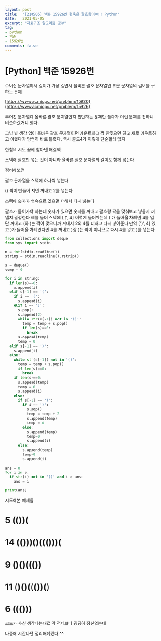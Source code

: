```yaml
---
layout: post
title:  "[210505] 백준 15926번 현욱은 괄호왕이야!! Python"
date:   2021-05-05
excerpt: "자료구조 알고리즘 공부"
tag:
- python 
- 백준
- 15926번
comments: false
---
```


# [Python] 백준 15926번

주어진 문자열에서 길이가 가장 길면서 올바른 괄호 문자열인 부분 문자열의 길이를 구하는 문제

[https://www.acmicpc.net/problem/15926](https://www.acmicpc.net/problem/15926)

주어진 문자열이 올바른 괄호 문자열인지 판단하는 문제만 풀다가 이런 문제를 접하니 비슷하겠거니 했다.

그냥 별 생각 없이 올바른 괄호 문자열이면 카운트하고 짝 안맞으면 끊고 새로 카운트하고 이랬다가 당연히 바로 틀렸다. 역시 골드4가 이렇게 단순할리 없지

한참의 시도 끝에 찾아낸 해결책

스택에 괄호만 넣는 것이 아니라 올바른 괄호 문자열의 길이도 함께 넣는다

정리해보면

괄호 문자열을 스택에 하나씩 넣는다

() 짝이 만들어 지면 꺼내고 2를 넣는다

스택에 숫자가 연속으로 있으면 더해서 다시 넣는다

괄호가 들어가야 하는데 숫자가 있으면 숫자를 꺼내고 괄호랑 짝을 맞춰보고 넣을지 꺼낼지 결정한다
예를 들어 스택에 ['(', 4] 이렇게 들어있는데 ) 가 들어올 차례면
4를 일단 꺼내고 (와 )는 짝이 맞으니까 꺼내서 2와 4를 더하고 다시 넣어준다
만약 [')', 4] 였고 )가 들어올 차례였다면 4를 꺼내고 )랑 )는 짝이 아니므로 다시 4를 넣고 )를 넣는다

```python
from collections import deque
from sys import stdin

n = int(stdin.readline())
string = stdin.readline().rstrip()

s = deque()
temp = 0

for i in string:
  if len(s)==0:
    s.append(i)
  elif s[-1] == '(':
    if i == '(':
      s.append(i)
    elif i == ')':
      s.pop()
      s.append(2)
      while str(s[-1]) not in '()':
        temp = temp + s.pop()
        if len(s)==0:
          break
      s.append(temp)
      temp = 0
  elif s[-1] == ')':
    s.append(i)
  else:
    while str(s[-1]) not in '()':
      temp = temp + s.pop()
      if len(s)==0:
        break
    if len(s)==0:
      s.append(temp)
      temp = 0
      s.append(i)
    else:
      if s[-1] == '(':
        if i == ')':
          s.pop()
          temp = temp + 2
          s.append(temp)
          temp = 0
        else:
          s.append(temp)
          temp=0
          s.append(i)
      else:
        s.append(temp)
        temp=0
        s.append(i)
    
ans = 0
for i in s:
  if str(i) not in '()' and i > ans:
    ans = i

print(ans)
```

시도해본 예제들

# 5 (())(
# 14 (()))()((()))(
# 9 ()()((())
# 11 ()()((())()
# 6 ((()))

코드가 사실 생각나는대로 막 적다보니 굉장히 정신없는데

나중에 시간나면 정리해야겠다 ^^